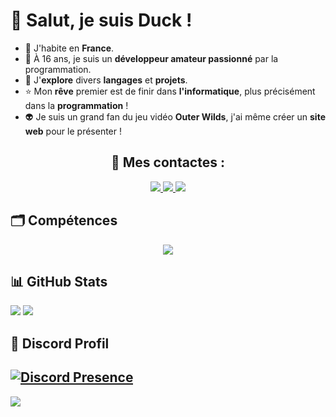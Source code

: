 # 👋 Salut, je suis Duck !
     
- 🥖 J'habite en **France**.
- 🤖 À 16 ans, je suis un **développeur amateur passionné** par la programmation.
- 🌲 J'**explore** divers **langages** et **projets**.
- ⭐ Mon **rêve** premier est de finir dans **l'informatique**, plus précisément dans la **programmation** !
- 👽 Je suis un grand fan du jeu vidéo **Outer Wilds**, j'ai même créer un **site web** pour le présenter !

<div align="center">
  <h2> 📃 Mes contactes : </h2>
</div>

<div align="center">
  <a href="mailto:duckcontact.pro@gmail.com">
    <img src="https://img.shields.io/badge/Gmail-D14836?style=for-the-badge&logo=gmail&logoColor=white" target="_blank"/>
  </a>
  <a href="https://www.duckporfolio.xyz/">
    <img src="https://img.shields.io/badge/Portfolio-8DB59A?style=for-the-badge&logo=About.me&logoColor=white" target="_blank"/>
  </a>
  <a href="https://x.com/DuckDev0">
    <img src="https://img.shields.io/badge/X-%23000000.svg?style=for-the-badge&logo=X&logoColor=white" target="_blank"/>
  </a>
</div>

## 🗂️ Compétences
<div align="center">
  <a href="https://skillicons.dev">
    <img src="https://skillicons.dev/icons?i=nodejs,python,html,css"/>
  </a>
</div>

## 📊 GitHub Stats
![](https://github-readme-stats.vercel.app/api?username=Rroq1&theme=dark&hide_border=false&include_all_commits=false&count_private=false)     ![](https://github-readme-stats.vercel.app/api/top-langs/?username=Rroq1&theme=dark&hide_border=false&include_all_commits=false&count_private=false&layout=compact)

## 🤖 Discord Profil

[![Discord Presence](https://lanyard.cnrad.dev/api/950455147471966279)](https://discord.com/users/950455147471966279)
---
[![](https://visitcount.itsvg.in/api?id=Rroq1&icon=0&color=0)](https://visitcount.itsvg.in)

